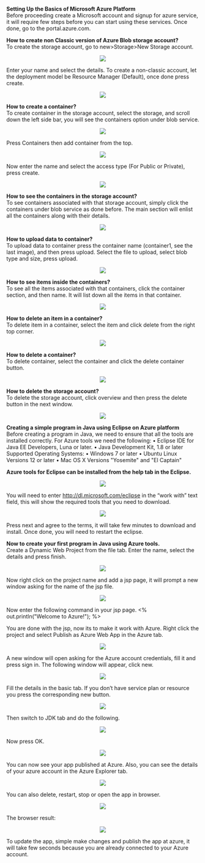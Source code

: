 <b>Setting Up the Basics of Microsoft Azure Platform </b><br />
Before proceeding create a Microsoft account and signup for azure service, it will require few steps before you can start using these services. Once done, go to the portal.azure.com.

<b>How to create non Classic version of Azure Blob storage account?</b><br />
To create the storage account, go to new>Storage>New Storage account.

<p align="center"><img src="Media/1.png?raw=true"></p>

Enter your name and select the details. To create a non-classic account, let the deployment model be Resource Manager (Default), once done press create. 

<p align="center"><img src="Media/2.png?raw=true"></p>

<b>How to create a container?</b><br />
To create container in the storage account, select the storage, and scroll down the left side bar, you will see the containers option under blob service.

<p align="center"><img src="Media/3.png?raw=true"></p>

Press Containers then add container from the top.

<p align="center"><img src="Media/4.png?raw=true"></p>

Now enter the name and select the access type (For Public or Private), press create.

<p align="center"><img src="Media/45png?raw=true"></p>

<b>How to see the containers in the storage account?</b><br />
To see containers associated with that storage account, simply click the containers under blob service as done before. The main section will enlist all the containers along with their details.

<p align="center"><img src="Media/6png?raw=true"></p>

<b>How to upload data to container?</b><br />
To upload data to container press the container name (container1, see the last image), and then press upload.
Select the file to upload, select blob type and size, press upload.

<p align="center"><img src="Media/7.png?raw=true"></p>

<b>How to see items inside the containers?</b><br />
To see all the items associated with that containers, click the container section, and then name. It will list down all the items in that container.

<p align="center"><img src="Media/8.png?raw=true"></p>

<b>How to delete an item in a container?</b><br />
To delete item in a container, select the item and click delete from the right top corner.

<p align="center"><img src="Media/9.png?raw=true"></p>

<b>How to delete a container?</b><br />
To delete container, select the container and click the delete container button.

<p align="center"><img src="Media/10.png?raw=true"></p>

<b>How to delete the storage account?</b><br />
To delete the storage account, click overview and then press the delete button in the next window.

<p align="center"><img src="Media/11.png?raw=true"></p>

<b>Creating a simple program in Java using Eclipse on Azure platform</b><br />
Before creating a program in Java, we need to ensure that all the tools are installed correctly. For Azure tools we need the following:
•	Eclipse IDE for Java EE Developers, Luna or later.
•	Java Development Kit, 1.8 or later
Supported Operating Systems:
•	Windows 7 or later
•	Ubuntu Linux Versions 12 or later
•	Mac OS X Versions "Yosemite" and "El Captain"

<b>Azure tools for Eclipse can be installed from the help tab in the Eclipse.</b><br />

<p align="center"><img src="Media/12.png?raw=true"></p>

You will need to enter http://dl.microsoft.com/eclipse in the “work with” text field, this will show the required tools that you need to download.

<p align="center"><img src="Media/13.png?raw=true"></p>

Press next and agree to the terms, it will take few minutes to download and install. Once done, you will need to restart the eclipse.

<b>Now to create your first program in Java using Azure tools.</b><br />
Create a Dynamic Web Project from the file tab. Enter the name, select the details and press finish.

<p align="center"><img src="Media/14.png?raw=true"></p>

Now right click on the project name and add a jsp page, it will prompt a new window asking for the name of the jsp file.

<p align="center"><img src="Media/15.png?raw=true"></p>

Now enter the following command in your jsp page.
<% out.println("Welcome to Azure!"); %>

You are done with the jsp, now its to make it work with Azure.
Right click the project and select Publish as Azure Web App in the Azure tab.

<p align="center"><img src="Media/16.png?raw=true"></p>

A new window will open asking for the Azure account credentials, fill it and press sign in.
The following window will appear, click new. 
<p align="center"><img src="Media/17.png?raw=true"></p>

Fill the details in the basic tab. If you don’t have service plan or resource you press the corresponding new button.
<p align="center"><img src="Media/18.png?raw=true"></p>

Then switch to JDK tab and do the following.
<p align="center"><img src="Media/19.png?raw=true"></p>

Now press OK.
<p align="center"><img src="Media/20.png?raw=true"></p>

You can now see your app published at Azure. Also, you can see the details of your azure account in the Azure Explorer tab. 

<p align="center"><img src="Media/22.png?raw=true"></p>

You can also delete, restart, stop or open the app in browser.
<p align="center"><img src="Media/21.png?raw=true"></p>

The browser result:
<p align="center"><img src="Media/23.png?raw=true"></p>

To update the app, simple make changes and publish the app at azure, it will take few seconds because you are already connected to your Azure account.

